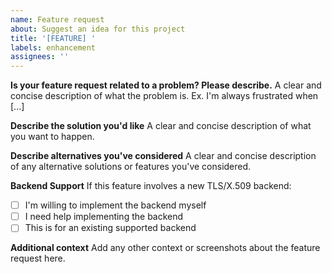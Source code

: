 ```yaml
---
name: Feature request
about: Suggest an idea for this project
title: '[FEATURE] '
labels: enhancement
assignees: ''
---
```


**Is your feature request related to a problem? Please describe.**
A clear and concise description of what the problem is. Ex. I'm always frustrated when [...]

**Describe the solution you'd like**
A clear and concise description of what you want to happen.

**Describe alternatives you've considered**
A clear and concise description of any alternative solutions or features you've considered.

**Backend Support**
If this feature involves a new TLS/X.509 backend:
- [ ] I'm willing to implement the backend myself
- [ ] I need help implementing the backend
- [ ] This is for an existing supported backend

**Additional context**
Add any other context or screenshots about the feature request here.
